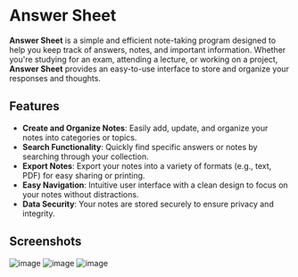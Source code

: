 # Answer Sheet

**Answer Sheet** is a simple and efficient note-taking program designed to help you keep track of answers, notes, and important information. Whether you're studying for an exam, attending a lecture, or working on a project, **Answer Sheet** provides an easy-to-use interface to store and organize your responses and thoughts.
## Features

- **Create and Organize Notes**: Easily add, update, and organize your notes into categories or topics.
- **Search Functionality**: Quickly find specific answers or notes by searching through your collection.
- **Export Notes**: Export your notes into a variety of formats (e.g., text, PDF) for easy sharing or printing.
- **Easy Navigation**: Intuitive user interface with a clean design to focus on your notes without distractions.
- **Data Security**: Your notes are stored securely to ensure privacy and integrity.

## Screenshots
![image](https://github.com/user-attachments/assets/96fef133-b499-4994-b30a-bbb4dc4683db)
![image](https://github.com/user-attachments/assets/e9a1976c-95ea-4040-9a0e-ab4de964badb)
![image](https://github.com/user-attachments/assets/08adac92-98a8-4511-8d33-4d4de3e08f49)
